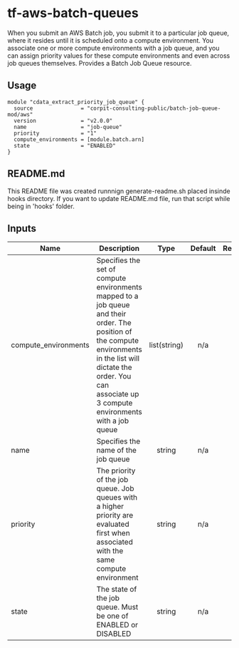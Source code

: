 
# tf-aws-batch-queues

When you submit an AWS Batch job, you submit it to a particular job queue, where it resides until it is scheduled onto a compute environment. You associate one or more compute environments with a job queue, and you can assign priority values for these compute environments and even across job queues themselves.
Provides a Batch Job Queue resource.


## Usage

```hcl
module "cdata_extract_priority_job_queue" {
  source               = "corpit-consulting-public/batch-job-queue-mod/aws"
  version              = "v2.0.0"
  name                 = "job-queue"
  priority             = "1"
  compute_environments = [module.batch.arn]
  state                = "ENABLED"
}

```
## README.md
This README file was created runnnign generate-readme.sh placed insinde hooks directory.
If you want to update README.md file, run that script while being in 'hooks' folder.
## Inputs

| Name | Description | Type | Default | Required |
|------|-------------|:----:|:-----:|:-----:|
| compute\_environments | Specifies the set of compute environments mapped to a job queue and their order. The position of the compute environments in the list will dictate the order. You can associate up 3 compute environments with a job queue | list(string) | n/a | yes |
| name | Specifies the name of the job queue | string | n/a | yes |
| priority | The priority of the job queue. Job queues with a higher priority are evaluated first when associated with the same compute environment | string | n/a | yes |
| state | The state of the job queue. Must be one of ENABLED or DISABLED | string | n/a | yes |

